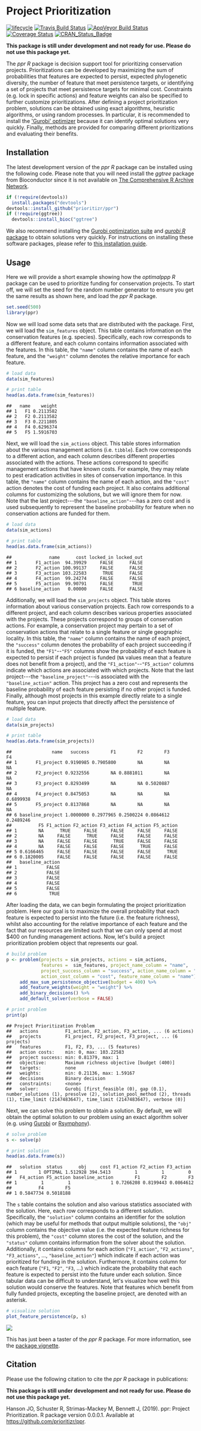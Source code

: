 
<!--- README.md is generated from README.Rmd. Please edit that file -->
Project Prioritization
======================

[![lifecycle](https://img.shields.io/badge/Lifecycle-experimental-orange.svg)](https://www.tidyverse.org/lifecycle/#experimental) [![Travis Build Status](https://img.shields.io/travis/prioritizr/ppr/master.svg?label=Linux%20%26%20Mac%20OSX)](https://travis-ci.org/prioritizr/ppr) [![AppVeyor Build Status](https://img.shields.io/appveyor/ci/jeffreyhanson/ppr/master.svg?label=Windows)](https://ci.appveyor.com/project/jeffreyhanson/ppr) [![Coverage Status](https://codecov.io/github/prioritizr/ppr/coverage.svg?branch=master)](https://codecov.io/github/prioritizr/ppr?branch=master) [![CRAN\_Status\_Badge](http://www.r-pkg.org/badges/version/ppr)](https://CRAN.R-project.org/package=ppr)

**This package is still under development and not ready for use. Please do not use this package yet.**

The *ppr R* package is decision support tool for prioritizing conservation projects. Prioritizations can be developed by maximizing the sum of probabilities that features are expected to persist, expected phylogenetic diversity, the number of feature that meet persistence targets, or identifying a set of projects that meet persistence targets for minimal cost. Constraints (e.g. lock in specific actions) and feature weights can also be specified to further customize prioritizations. After defining a project prioritization problem, solutions can be obtained using exact algorithms, heuristic algorithms, or using random processes. In particular, it is recommended to install the ['Gurobi' optimizer](https://www.gurobi.com) because it can identify optimal solutions very quickly. Finally, methods are provided for comparing different prioritizations and evaluating their benefits.

Installation
------------

The latest development version of the *ppr R* package can be installed using the following code. Please note that you will need install the *ggtree* package from Bioconductor since it is not available on [The Comprehensive R Archive Network](https://cran.r-project.org/).

``` r
if (!require(devtools))
  install.packages("devtools")
devtools::install_github("prioritizr/ppr")
if (!require(ggtree))
  devtools::install_bioc("ggtree")
```

We also recommend installing the [Gurobi optimization suite](http://www.gurobi.com/) and [*gurobi R* package](https://www.gurobi.com/documentation/8.1/refman/r_api_overview.html) to obtain solutions very quickly. For instructions on installing these software packages, please refer to [this installation guide](https://cran.r-project.org/web/packages/prioritizr/vignettes/gurobi_installation.html).

Usage
-----

Here we will provide a short example showing how the *optimalppp R* package can be used to prioritize funding for conservation projects. To start off, we will set the seed for the random number generator to ensure you get the same results as shown here, and load the *ppr R* package.

``` r
set.seed(500)
library(ppr)
```

Now we will load some data sets that are distributed with the package. First, we will load the `sim_features` object. This table contains information on the conservation features (e.g. species). Specifically, each row corresponds to a different feature, and each column contains information associated with the features. In this table, the `"name"` column contains the name of each feature, and the `"weight"` column denotes the relative importance for each feature.

``` r
# load data
data(sim_features)

# print table
head(as.data.frame(sim_features))
```

    ##   name    weight
    ## 1   F1 0.2113582
    ## 2   F2 0.2113582
    ## 3   F3 0.2211805
    ## 4   F4 0.6296374
    ## 5   F5 1.5916703

Next, we will load the `sim_actions` object. This table stores information about the various management actions (i.e. `tibble`). Each row corresponds to a different action, and each column describes different properties associated with the actions. These actions correspond to specific management actions that have known costs. For example, they may relate to pest eradication activities in sites of conservation importance. In this table, the `"name"` column contains the name of each action, and the `"cost"` action denotes the cost of funding each project. It also contains additional columns for customizing the solutions, but we will ignore them for now. Note that the last project---the `"baseline_action"`---has a zero cost and is used subsequently to represent the baseline probability for feature when no conservation actions are funded for them.

``` r
# load data
data(sim_actions)

# print table
head(as.data.frame(sim_actions))
```

    ##              name      cost locked_in locked_out
    ## 1       F1_action  94.39929     FALSE      FALSE
    ## 2       F2_action 100.99137     FALSE      FALSE
    ## 3       F3_action 103.22583      TRUE      FALSE
    ## 4       F4_action  99.24274     FALSE      FALSE
    ## 5       F5_action  99.90791     FALSE       TRUE
    ## 6 baseline_action   0.00000     FALSE      FALSE

Additionally, we will load the `sim_projects` object. This table stores information about various conservation projects. Each row corresponds to a different project, and each column describes various properties associated with the projects. These projects correspond to groups of conservation actions. For example, a conservation project may pertain to a set of conservation actions that relate to a single feature or single geographic locality. In this table, the `"name"` column contains the name of each project, the `"success"` column denotes the probability of each project succeeding if it is funded, the `"F1"`--`"F5"` columns show the probability of each feature is expected to persist if each project is funded (`NA` values mean that a feature does not benefit from a project), and the `"F1_action"`--`"F5_action"` columns indicate which actions are associated with which projects. Note that the last project---the `"baseline_project"`---is associated with the `"baseline_action"` action. This project has a zero cost and represents the baseline probability of each feature persisting if no other project is funded. Finally, although most projects in this example directly relate to a single feature, you can input projects that directly affect the persistence of multiple feature.

``` r
# load data
data(sim_projects)

# print table
head(as.data.frame(sim_projects))
```

    ##               name   success        F1        F2        F3        F4
    ## 1       F1_project 0.9190985 0.7905800        NA        NA        NA
    ## 2       F2_project 0.9232556        NA 0.8881011        NA        NA
    ## 3       F3_project 0.8293499        NA        NA 0.5020887        NA
    ## 4       F4_project 0.8475053        NA        NA        NA 0.6899938
    ## 5       F5_project 0.8137868        NA        NA        NA        NA
    ## 6 baseline_project 1.0000000 0.2977965 0.2500224 0.0864612 0.2489246
    ##          F5 F1_action F2_action F3_action F4_action F5_action
    ## 1        NA      TRUE     FALSE     FALSE     FALSE     FALSE
    ## 2        NA     FALSE      TRUE     FALSE     FALSE     FALSE
    ## 3        NA     FALSE     FALSE      TRUE     FALSE     FALSE
    ## 4        NA     FALSE     FALSE     FALSE      TRUE     FALSE
    ## 5 0.6166465     FALSE     FALSE     FALSE     FALSE      TRUE
    ## 6 0.1820005     FALSE     FALSE     FALSE     FALSE     FALSE
    ##   baseline_action
    ## 1           FALSE
    ## 2           FALSE
    ## 3           FALSE
    ## 4           FALSE
    ## 5           FALSE
    ## 6            TRUE

After loading the data, we can begin formulating the project prioritization problem. Here our goal is to maximize the overall probability that each feature is expected to persist into the future (i.e. the feature richness), whilst also accounting for the relative importance of each feature and the fact that our resources are limited such that we can only spend at most $400 on funding management actions. Now, let's build a project prioritization problem object that represents our goal.

``` r
# build problem
p <- problem(projects = sim_projects, actions = sim_actions,
             features =  sim_features, project_name_column = "name",
             project_success_column = "success", action_name_column = "name",
             action_cost_column = "cost", feature_name_column = "name") %>%
     add_max_sum_persistence_objective(budget = 400) %>%
     add_feature_weights(weight = "weight") %>%
     add_binary_decisions() %>%
     add_default_solver(verbose = FALSE)

# print problem
print(p)
```

    ## Project Prioritization Problem
    ##   actions          F1_action, F2_action, F3_action, ... (6 actions)
    ##   projects         F1_project, F2_project, F3_project, ... (6 projects)
    ##   features         F1, F2, F3, ... (5 features)
    ##   action costs:    min: 0, max: 103.22583
    ##   project success: min: 0.81379, max: 1
    ##   objective:       Maximum richness objective [budget (400)]
    ##   targets:         none
    ##   weights:         min: 0.21136, max: 1.59167
    ##   decisions        Binary decision 
    ##   constraints:     <none>
    ##   solver:          Gurobi [first_feasible (0), gap (0.1), number_solutions (1), presolve (2), solution_pool_method (2), threads (1), time_limit (2147483647), time_limit (2147483647), verbose (0)]

Next, we can solve this problem to obtain a solution. By default, we will obtain the optimal solution to our problem using an exact algorithm solver (e.g. using [Gurobi](http://www.gurobi.com/) or [Rsymphony](https://cran.r-project.org/package=Rsymphony)).

``` r
# solve problem
s <- solve(p)

# print solution
head(as.data.frame(s))
```

    ##   solution  status      obj     cost F1_action F2_action F3_action
    ## 1        1 OPTIMAL 1.512928 394.5413         1         1         0
    ##   F4_action F5_action baseline_action        F1        F2        F3
    ## 1         1         1               1 0.7266208 0.8199443 0.0864612
    ##          F4        F5
    ## 1 0.5847734 0.5018188

The `s` table contains the solution and also various statistics associated with the solution. Here, each row corresponds to a different solution. Specifically, the `"solution"` column contains an identifier for the solution (which may be useful for methods that output multiple solutions), the `"obj"` column contains the objective value (i.e. the expected feature richness for this problem), the `"cost"` column stores the cost of the solution, and the `"status"` column contains information from the solver about the solution. Additionally, it contains columns for each action (`"F1_action"`, `"F2_actions"`, `"F3_actions"`, ..., `"baseline_action"`) which indicate if each action was prioritized for funding in the solution. Furthermore, it contains column for each feature (`"F1`, `"F2"`, `"F3`, ...) which indicate the probability that each feature is expected to persist into the future under each solution. Since tabular data can be difficult to understand, let's visualize how well this solution would conserve the features. Note that features which benefit from fully funded projects, excepting the baseline project, are denoted with an asterisk.

``` r
# visualize solution
plot_feature_persistence(p, s)
```

<img src="man/figures/README-readme-plot-1.png" style="display: block; margin: auto;" />

This has just been a taster of the *ppr R* package. For more information, see the [package vignette](https://prioritizr.github.io/ppr/articles/ppr.html).

Citation
--------

Please use the following citation to cite the *ppr R* package in publications:

**This package is still under development and not ready for use. Please do not use this package yet.**

Hanson JO, Schuster R, Strimas-Mackey M, Bennett J, (2019). ppr: Project Prioritization. R package version 0.0.0.1. Available at <https://github.com/prioritizr/ppr>.
